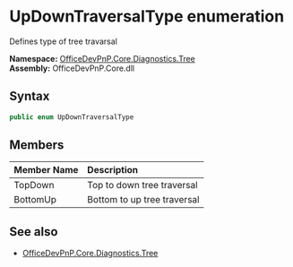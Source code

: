 # UpDownTraversalType  enumeration
Defines type of tree travarsal  

**Namespace:** [OfficeDevPnP.Core.Diagnostics.Tree](OfficeDevPnP.Core.Diagnostics.Tree.md)  
**Assembly:** OfficeDevPnP.Core.dll  
## Syntax
```C#
public enum UpDownTraversalType
```
## Members
|**Member Name**|**Description**|
|:-----|:-----|
| TopDown | Top to down tree traversal
| BottomUp | Bottom to up tree traversal

## See also
- [OfficeDevPnP.Core.Diagnostics.Tree](OfficeDevPnP.Core.Diagnostics.Tree.md)
